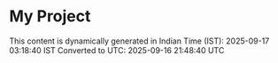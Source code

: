 # My Project

This content is dynamically generated in Indian Time (IST): 2025-09-17 03:18:40 IST
Converted to UTC: 2025-09-16 21:48:40 UTC
